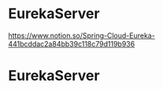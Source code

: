 # EurekaServer

https://www.notion.so/Spring-Cloud-Eureka-441bcddac2a84bb39c118c79d119b936
# EurekaServer
